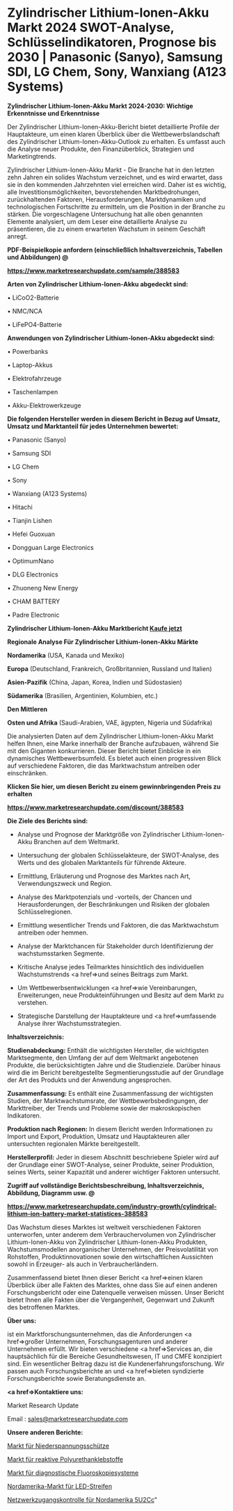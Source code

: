 # Zylindrischer Lithium-Ionen-Akku Markt 2024 SWOT-Analyse, Schlüsselindikatoren, Prognose bis 2030 | Panasonic (Sanyo), Samsung SDI, LG Chem, Sony, Wanxiang (A123 Systems)

<strong>Zylindrischer Lithium-Ionen-Akku Markt 2024-2030: Wichtige Erkenntnisse und Erkenntnisse</strong>

Der Zylindrischer Lithium-Ionen-Akku-Bericht bietet detaillierte Profile der Hauptakteure, um einen klaren Überblick über die Wettbewerbslandschaft des Zylindrischer Lithium-Ionen-Akku-Outlook zu erhalten. Es umfasst auch die Analyse neuer Produkte, den Finanzüberblick, Strategien und Marketingtrends.

Zylindrischer Lithium-Ionen-Akku Markt - Die Branche hat in den letzten zehn Jahren ein solides Wachstum verzeichnet, und es wird erwartet, dass sie in den kommenden Jahrzehnten viel erreichen wird. Daher ist es wichtig, alle Investitionsmöglichkeiten, bevorstehenden Marktbedrohungen, zurückhaltenden Faktoren, Herausforderungen, Marktdynamiken und technologischen Fortschritte zu ermitteln, um die Position in der Branche zu stärken. Die vorgeschlagene Untersuchung hat alle oben genannten Elemente analysiert, um dem Leser eine detaillierte Analyse zu präsentieren, die zu einem erwarteten Wachstum in seinem Geschäft anregt.



<strong><b>PDF-Beispielkopie anfordern (einschließlich Inhaltsverzeichnis, Tabellen und Abbildungen) @ </b></strong>

<strong><a href=https://www.marketresearchupdate.com/sample/388583>

<strong>https://www.marketresearchupdate.com/sample/388583</u></a></strong></strong>



<strong>Arten von Zylindrischer Lithium-Ionen-Akku abgedeckt sind:</strong>

• LiCoO2-Batterie

• NMC/NCA

• LiFePO4-Batterie



<strong>Anwendungen von Zylindrischer Lithium-Ionen-Akku abgedeckt sind:</strong>

• Powerbanks

• Laptop-Akkus

• Elektrofahrzeuge

• Taschenlampen

• Akku-Elektrowerkzeuge



<strong>Die folgenden Hersteller werden in diesem Bericht in Bezug auf Umsatz, Umsatz und Marktanteil für jedes Unternehmen bewertet:</strong>

• Panasonic (Sanyo)

• Samsung SDI

• LG Chem

• Sony

• Wanxiang (A123 Systems)

• Hitachi

• Tianjin Lishen

• Hefei Guoxuan

• Dongguan Large Electronics

• OptimumNano

• DLG Electronics

• Zhuoneng New Energy

• CHAM BATTERY

• Padre Electronic



<strong>Zylindrischer Lithium-Ionen-Akku Marktbericht <a href=https://www.marketresearchupdate.com/buynow/388583>Kaufe jetzt</a></strong>



<strong>Regionale Analyse Für Zylindrischer Lithium-Ionen-Akku Märkte</strong>



<strong>Nordamerika</strong> (USA, Kanada und Mexiko)



<strong>Europa</strong> (Deutschland, Frankreich, Großbritannien, Russland und Italien)



<strong>Asien-Pazifik</strong> (China, Japan, Korea, Indien und Südostasien)



<strong>Südamerika</strong> (Brasilien, Argentinien, Kolumbien, etc.)



<strong>Den Mittleren</strong> 

<strong>Osten und Afrika</strong> (Saudi-Arabien, VAE, ägypten, Nigeria und Südafrika)

Die analysierten Daten auf dem Zylindrischer Lithium-Ionen-Akku Markt helfen Ihnen, eine Marke innerhalb der Branche aufzubauen, während Sie mit den Giganten konkurrieren. Dieser Bericht bietet Einblicke in ein dynamisches Wettbewerbsumfeld. Es bietet auch einen progressiven Blick auf verschiedene Faktoren, die das Marktwachstum antreiben oder einschränken.



<strong>Klicken Sie hier, um diesen Bericht zu einem gewinnbringenden Preis zu erhalten
</strong>

<strong><a href=https://www.marketresearchupdate.com/discount/388583>https://www.marketresearchupdate.com/discount/388583</b></u></strong></a>



<strong>Die Ziele des Berichts sind:</strong>

- Analyse und Prognose der Marktgröße von Zylindrischer Lithium-Ionen-Akku Branchen auf dem Weltmarkt.

- Untersuchung der globalen Schlüsselakteure, der SWOT-Analyse, des Werts und des globalen Marktanteils für führende Akteure.

- Ermittlung, Erläuterung und Prognose des Marktes nach Art, Verwendungszweck und Region.

- Analyse des Marktpotenzials und -vorteils, der Chancen und Herausforderungen, der Beschränkungen und Risiken der globalen Schlüsselregionen.

- Ermittlung wesentlicher Trends und Faktoren, die das Marktwachstum antreiben oder hemmen.

- Analyse der Marktchancen für Stakeholder durch Identifizierung der wachstumsstarken Segmente.

- Kritische Analyse jedes Teilmarktes hinsichtlich des individuellen Wachstumstrends <a href=>und</a> seines Beitrags zum Markt.

- Um Wettbewerbsentwicklungen <a href=>wie</a> Vereinbarungen, Erweiterungen, neue Produkteinführungen und Besitz auf dem Markt zu verstehen.

- Strategische Darstellung der Hauptakteure und <a href=>umfas</a>sende Analyse ihrer Wachstumsstrategien.



<strong>Inhaltsverzeichnis:</strong>



<strong>Studienabdeckung:</strong> Enthält die wichtigsten Hersteller, die wichtigsten Marktsegmente, den Umfang der auf dem Weltmarkt angebotenen Produkte, die berücksichtigten Jahre und die Studienziele. Darüber hinaus wird die im Bericht bereitgestellte Segmentierungsstudie auf der Grundlage der Art des Produkts und der Anwendung angesprochen.



<strong>Zusammenfassung:</strong> Es enthält eine Zusammenfassung der wichtigsten Studien, der Marktwachstumsrate, der Wettbewerbsbedingungen, der Markttreiber, der Trends und Probleme sowie der makroskopischen Indikatoren.



<strong>Produktion nach Regionen:</strong> In diesem Bericht werden Informationen zu Import und Export, Produktion, Umsatz und Hauptakteuren aller untersuchten regionalen Märkte bereitgestellt.



<strong>Herstellerprofil:</strong> Jeder in diesem Abschnitt beschriebene Spieler wird auf der Grundlage einer SWOT-Analyse, seiner Produkte, seiner Produktion, seines Werts, seiner Kapazität und anderer wichtiger Faktoren untersucht.



<strong><b>Zugriff auf vollständige Berichtsbeschreibung, Inhaltsverzeichnis, Abbildung, Diagramm usw. @ </b></strong>

<strong><a href=https://www.marketresearchupdate.com/industry-growth/cylindrical-lithium-ion-battery-market-statistices-388583>https://www.marketresearchupdate.com/industry-growth/cylindrical-lithium-ion-battery-market-statistices-388583</a></strong>

Das Wachstum dieses Marktes ist weltweit verschiedenen Faktoren unterworfen, unter anderem dem Verbrauchervolumen von Zylindrischer Lithium-Ionen-Akku von Zylindrischer Lithium-Ionen-Akku Produkten, Wachstumsmodellen anorganischer Unternehmen, der Preisvolatilität von Rohstoffen, Produktinnovationen sowie den wirtschaftlichen Aussichten sowohl in Erzeuger- als auch in Verbraucherländern.

Zusammenfassend bietet Ihnen dieser Bericht <a href=>einen</a> klaren Überblick über alle Fakten des Marktes, ohne dass Sie auf einen anderen Forschungsbericht oder eine Datenquelle verweisen müssen. Unser Bericht bietet Ihnen alle Fakten über die Vergangenheit, Gegenwart und Zukunft des betroffenen Marktes.



<strong>Über uns:</strong>

 ist ein Marktforschungsunternehmen, das die Anforderungen <a href=>großer</a> Unternehmen, Forschungsagenturen und anderer Unternehmen erfüllt. Wir bieten verschiedene <a href=>Services</a> an, die hauptsächlich für die Bereiche Gesundheitswesen, IT und CMFE konzipiert sind. Ein wesentlicher Beitrag dazu ist die Kundenerfahrungsforschung. Wir passen auch Forschungsberichte an und <a href=>bieten</a> syndizierte Forschungsberichte sowie Beratungsdienste an.



<strong><a href=>Kontaktiere uns:</a></strong>

Market Research Update

Email : sales@marketresearchupdate.com



<strong>Unsere anderen Berichte:</strong>

<a href=https://www.linkedin.com/pulse/low-voltage-contactor-market-size-growth-set>Markt für Niederspannungsschütze</a>

<a href=https://www.linkedin.com/pulse/reactive-polyurethane-adhesive-market-analysis>Markt für reaktive Polyurethanklebstoffe</a>

<a href=https://www.linkedin.com/pulse/diagnostic-fluoroscopy-system-market-outlooks>Markt für diagnostische Fluoroskopiesysteme</a>

<a href=https://www.linkedin.com/pulse/north-america-led-strip-market-2023-current>Nordamerika-Markt für LED-Streifen</a>

<a href=https://www.linkedin.com/pulse/north-america-network-access-control-5u2cc/>Netzwerkzugangskontrolle für Nordamerika 5U2Cc</a>"
